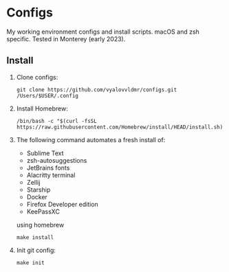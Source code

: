 # Configs
My working environment configs and install scripts. macOS and zsh specific. Tested in Monterey (early 2023).

## Install

1. Clone configs:
    ```
    git clone https://github.com/vyalovvldmr/configs.git /Users/$USER/.config
    ```
1. Install Homebrew:
    ```
    /bin/bash -c "$(curl -fsSL https://raw.githubusercontent.com/Homebrew/install/HEAD/install.sh)"
    ```
1. The following command automates a fresh install of:
    - Sublime Text
    - zsh-autosuggestions
    - JetBrains fonts
    - Alacritty terminal
    - Zellij
    - Starship
    - Docker
    - Firefox Developer edition
    - KeePassXC
    
    using homebrew
    ```
    make install
    ```
1. Init git config:
    ```
    make init
    ```
